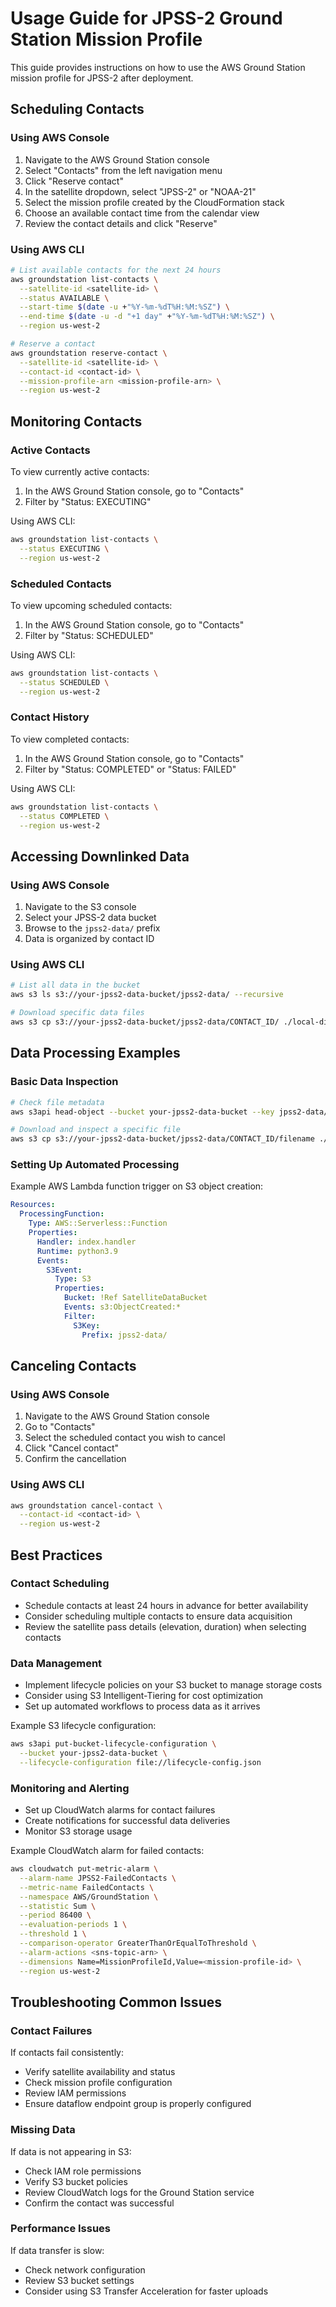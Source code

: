 # Usage Guide for JPSS-2 Ground Station Mission Profile

This guide provides instructions on how to use the AWS Ground Station mission profile for JPSS-2 after deployment.

## Scheduling Contacts

### Using AWS Console

1. Navigate to the AWS Ground Station console
2. Select "Contacts" from the left navigation menu
3. Click "Reserve contact"
4. In the satellite dropdown, select "JPSS-2" or "NOAA-21"
5. Select the mission profile created by the CloudFormation stack
6. Choose an available contact time from the calendar view
7. Review the contact details and click "Reserve"

### Using AWS CLI

```bash
# List available contacts for the next 24 hours
aws groundstation list-contacts \
  --satellite-id <satellite-id> \
  --status AVAILABLE \
  --start-time $(date -u +"%Y-%m-%dT%H:%M:%SZ") \
  --end-time $(date -u -d "+1 day" +"%Y-%m-%dT%H:%M:%SZ") \
  --region us-west-2

# Reserve a contact
aws groundstation reserve-contact \
  --satellite-id <satellite-id> \
  --contact-id <contact-id> \
  --mission-profile-arn <mission-profile-arn> \
  --region us-west-2
```

## Monitoring Contacts

### Active Contacts

To view currently active contacts:

1. In the AWS Ground Station console, go to "Contacts"
2. Filter by "Status: EXECUTING"

Using AWS CLI:

```bash
aws groundstation list-contacts \
  --status EXECUTING \
  --region us-west-2
```

### Scheduled Contacts

To view upcoming scheduled contacts:

1. In the AWS Ground Station console, go to "Contacts"
2. Filter by "Status: SCHEDULED"

Using AWS CLI:

```bash
aws groundstation list-contacts \
  --status SCHEDULED \
  --region us-west-2
```

### Contact History

To view completed contacts:

1. In the AWS Ground Station console, go to "Contacts"
2. Filter by "Status: COMPLETED" or "Status: FAILED"

Using AWS CLI:

```bash
aws groundstation list-contacts \
  --status COMPLETED \
  --region us-west-2
```

## Accessing Downlinked Data

### Using AWS Console

1. Navigate to the S3 console
2. Select your JPSS-2 data bucket
3. Browse to the `jpss2-data/` prefix
4. Data is organized by contact ID

### Using AWS CLI

```bash
# List all data in the bucket
aws s3 ls s3://your-jpss2-data-bucket/jpss2-data/ --recursive

# Download specific data files
aws s3 cp s3://your-jpss2-data-bucket/jpss2-data/CONTACT_ID/ ./local-directory/ --recursive
```

## Data Processing Examples

### Basic Data Inspection

```bash
# Check file metadata
aws s3api head-object --bucket your-jpss2-data-bucket --key jpss2-data/CONTACT_ID/filename

# Download and inspect a specific file
aws s3 cp s3://your-jpss2-data-bucket/jpss2-data/CONTACT_ID/filename ./
```

### Setting Up Automated Processing

Example AWS Lambda function trigger on S3 object creation:

```yaml
Resources:
  ProcessingFunction:
    Type: AWS::Serverless::Function
    Properties:
      Handler: index.handler
      Runtime: python3.9
      Events:
        S3Event:
          Type: S3
          Properties:
            Bucket: !Ref SatelliteDataBucket
            Events: s3:ObjectCreated:*
            Filter:
              S3Key:
                Prefix: jpss2-data/
```

## Canceling Contacts

### Using AWS Console

1. Navigate to the AWS Ground Station console
2. Go to "Contacts"
3. Select the scheduled contact you wish to cancel
4. Click "Cancel contact"
5. Confirm the cancellation

### Using AWS CLI

```bash
aws groundstation cancel-contact \
  --contact-id <contact-id> \
  --region us-west-2
```

## Best Practices

### Contact Scheduling

- Schedule contacts at least 24 hours in advance for better availability
- Consider scheduling multiple contacts to ensure data acquisition
- Review the satellite pass details (elevation, duration) when selecting contacts

### Data Management

- Implement lifecycle policies on your S3 bucket to manage storage costs
- Consider using S3 Intelligent-Tiering for cost optimization
- Set up automated workflows to process data as it arrives

Example S3 lifecycle configuration:

```bash
aws s3api put-bucket-lifecycle-configuration \
  --bucket your-jpss2-data-bucket \
  --lifecycle-configuration file://lifecycle-config.json
```

### Monitoring and Alerting

- Set up CloudWatch alarms for contact failures
- Create notifications for successful data deliveries
- Monitor S3 storage usage

Example CloudWatch alarm for failed contacts:

```bash
aws cloudwatch put-metric-alarm \
  --alarm-name JPSS2-FailedContacts \
  --metric-name FailedContacts \
  --namespace AWS/GroundStation \
  --statistic Sum \
  --period 86400 \
  --evaluation-periods 1 \
  --threshold 1 \
  --comparison-operator GreaterThanOrEqualToThreshold \
  --alarm-actions <sns-topic-arn> \
  --dimensions Name=MissionProfileId,Value=<mission-profile-id> \
  --region us-west-2
```

## Troubleshooting Common Issues

### Contact Failures

If contacts fail consistently:
- Verify satellite availability and status
- Check mission profile configuration
- Review IAM permissions
- Ensure dataflow endpoint group is properly configured

### Missing Data

If data is not appearing in S3:
- Check IAM role permissions
- Verify S3 bucket policies
- Review CloudWatch logs for the Ground Station service
- Confirm the contact was successful

### Performance Issues

If data transfer is slow:
- Check network configuration
- Review S3 bucket settings
- Consider using S3 Transfer Acceleration for faster uploads
